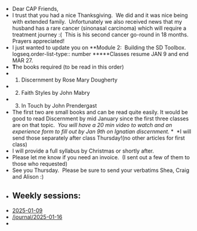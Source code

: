 - Dear CAP Friends,
- I trust that you had a nice Thanksgiving.  We did and it was nice being with extended family.  Unfortunately we also received news that my husband has a rare cancer (sinonasal carcinoma) which will require a treatment journey :(  This is his second cancer go-round in 18 months.  Prayers appreciated!
- I just wanted to update you on **Module 2:  Building the SD Toolbox.
  logseq.order-list-type:: number
  *****Classes resume JAN 9 and end MAR 27.
- **T**he books required (to be read in this order)
- 1. Discernment by Rose Mary Dougherty
- 2. Faith Styles by John Mabry
- 3. In Touch by John Prendergast
- The first two are small books and can be read quite easily. It would be good to read Discernment by mid January since the first three classes are on that topic.  *You will have a 20 min video to watch and an experience form to fill out by Jan 9th on Ignatian discernment.* *  *I will send those separately after class Thursday!(no other articles for first class)
- I will provide a full syllabus by Christmas or shortly after.
- Please let me know if you need an invoice.  (I sent out a few of them to those who requested)
- See you Thursday.  Please be sure to send your verbatims Shea, Craig and Alison :)
- ## Weekly sessions:
- [2025-01-09](/journal/2025-01-09.md)
- [/journal/2025-01-16](/journal/2025-01-16.md)
-